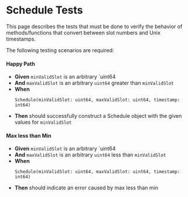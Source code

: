 # Schedule Tests
This page describes the tests that must be done to verify the behavior of methods/functions that convert between slot
numbers and Unix timestamps.

The following testing scenarios are required:

#### Happy Path
* **Given** `minValidSlot` is an arbitrary `uint64
* **And** `maxValidSlot` is an arbitrary `uint64` greater than `minValidSlot`
* **When**
    ```
    Schedule(minValidSlot: uint64, maxValidSlot: uint64, timestamp: int64)
    ```
* **Then**
  should successfully construct a Schedule object with the given values for `minValidSlot`


#### Max less than Min
* **Given** `minValidSlot` is an arbitrary `uint64
* **And** `maxValidSlot` is an arbitrary `uint64` less than `minValidSlot`
* **When**
    ```
    Schedule(minValidSlot: uint64, maxValidSlot: uint64, timestamp: int64)
    ```
* **Then**
  should indicate an error caused by max less than min
